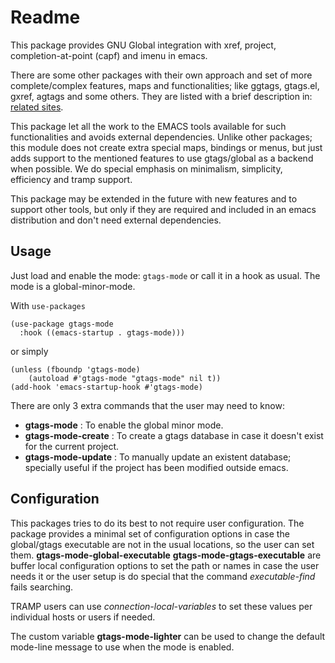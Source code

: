 Readme
======

This package provides GNU Global integration with xref, project,
completion-at-point (capf) and imenu in emacs.

There are some other packages with their own approach and set of more
complete/complex features, maps and functionalities; like ggtags,
gtags.el, gxref, agtags and some others. They are listed with a brief
description in: [related sites](https://www.gnu.org/software/global/links.html).

This package let all the work to the EMACS tools available for such
functionalities and avoids external dependencies.  Unlike other
packages; this module does not create extra special maps, bindings or
menus, but just adds support to the mentioned features to use
gtags/global as a backend when possible.  We do special emphasis on
minimalism, simplicity, efficiency and tramp support.

This package may be extended in the future with new features and to
support other tools, but only if they are required and included in
an emacs distribution and don't need external dependencies.

Usage
-----

Just load and enable the mode: `gtags-mode` or call it in a hook as
usual. The mode is a global-minor-mode.

With `use-packages`

```elisp
(use-package gtags-mode
  :hook ((emacs-startup . gtags-mode)))
```
or simply

```elisp
(unless (fboundp 'gtags-mode)
	(autoload #'gtags-mode "gtags-mode" nil t))
(add-hook 'emacs-startup-hook #'gtags-mode)
```

There are only 3 extra commands that the user may need to know:

- **gtags-mode** : To enable the global minor mode.
- **gtags-mode-create** : To create a gtags database in case it doesn't exist for the current project.
- **gtags-mode-update** : To manually update an existent database; specially useful if the project has been modified outside emacs.

Configuration
-------------

This packages tries to do its best to not require user configuration.
The package provides a minimal set of configuration options in case
the global/gtags executable are not in the usual locations, so the
user can set them. **gtags-mode-global-executable**
**gtags-mode-gtags-executable** are buffer local configuration options
to set the path or names in case the user needs it or the user setup
is do special that the command *executable-find* fails searching.

TRAMP users can use *connection-local-variables* to set these values
per individual hosts or users if needed.

The custom variable **gtags-mode-lighter** can be used to change the
default mode-line message to use when the mode is enabled.

